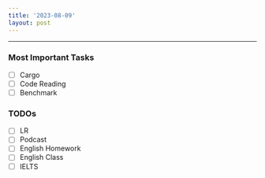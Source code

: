 ```yaml
---
title: '2023-08-09'
layout: post
---
```


---

### Most Important Tasks

- [ ] Cargo
- [ ] Code Reading
- [ ] Benchmark

### TODOs

- [ ] LR
- [ ] Podcast
- [ ] English Homework
- [ ] English Class
- [ ] IELTS
